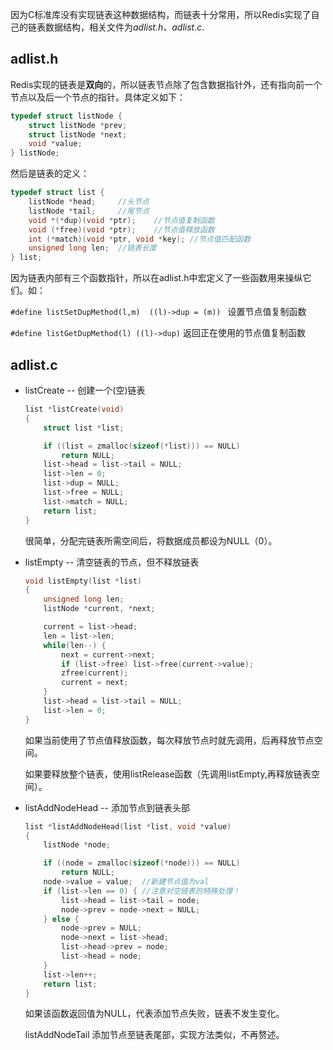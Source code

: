 因为C标准库没有实现链表这种数据结构，而链表十分常用，所以Redis实现了自己的链表数据结构，相关文件为*adlist.h、adlist.c*.



## adlist.h

Redis实现的链表是**双向**的，所以链表节点除了包含数据指针外，还有指向前一个节点以及后一个节点的指针。具体定义如下：

```c
typedef struct listNode {
    struct listNode *prev;
    struct listNode *next;
    void *value;
} listNode;
```



然后是链表的定义：

```c
typedef struct list {
    listNode *head;		//头节点
    listNode *tail;		//尾节点
    void *(*dup)(void *ptr);	//节点值复制函数
    void (*free)(void *ptr);	//节点值释放函数
    int (*match)(void *ptr, void *key);	//节点值匹配函数
    unsigned long len;	//链表长度
} list;
```

因为链表内部有三个函数指针，所以在adlist.h中宏定义了一些函数用来操纵它们。如：

`#define listSetDupMethod(l,m)  ((l)->dup = (m)) `	设置节点值复制函数

`#define listGetDupMethod(l) ((l)->dup)`   返回正在使用的节点值复制函数



## adlist.c

* listCreate   -- 创建一个(空)链表

  ```C
  list *listCreate(void)
  {
      struct list *list;
  
      if ((list = zmalloc(sizeof(*list))) == NULL)
          return NULL;
      list->head = list->tail = NULL;
      list->len = 0;
      list->dup = NULL;
      list->free = NULL;
      list->match = NULL;
      return list;
  }
  ```

  很简单，分配完链表所需空间后，将数据成员都设为NULL（0）。

  

* listEmpty  -- 清空链表的节点，但不释放链表

  ```c
  void listEmpty(list *list)
  {
      unsigned long len;
      listNode *current, *next;
  
      current = list->head;
      len = list->len;
      while(len--) {
          next = current->next;
          if (list->free) list->free(current->value);
          zfree(current);
          current = next;
      }
      list->head = list->tail = NULL;
      list->len = 0;
  }
  ```

  如果当前使用了节点值释放函数，每次释放节点时就先调用，后再释放节点空间。

  如果要释放整个链表，使用listRelease函数（先调用listEmpty,再释放链表空间）。

  

* listAddNodeHead  -- 添加节点到链表头部

  ```c
  list *listAddNodeHead(list *list, void *value)
  {
      listNode *node;
  
      if ((node = zmalloc(sizeof(*node))) == NULL)
          return NULL;
      node->value = value;	//新建节点值为val
      if (list->len == 0) {	//注意对空链表的特殊处理！
          list->head = list->tail = node;
          node->prev = node->next = NULL;
      } else {
          node->prev = NULL;
          node->next = list->head;
          list->head->prev = node;
          list->head = node;
      }
      list->len++;
      return list;
  }
  ```

  如果该函数返回值为NULL，代表添加节点失败，链表不发生变化。

  listAddNodeTail 添加节点至链表尾部，实现方法类似，不再赘述。

